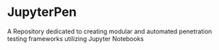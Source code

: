# JupyterPen
A Repository dedicated to creating modular and automated penetration testing frameworks utilizing Jupyter Notebooks
